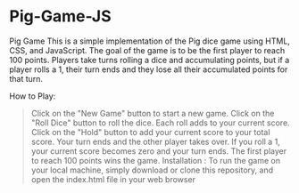 # Pig-Game-JS

Pig Game
This is a simple implementation of the Pig dice game using HTML, CSS, and JavaScript. The goal of the game is to be the first player to reach 100 points. Players take turns rolling a dice and accumulating points, but if a player rolls a 1, their turn ends and they lose all their accumulated points for that turn.

How to Play: 
> Click on the "New Game" button to start a new game.
> Click on the "Roll Dice" button to roll the dice. Each roll adds to your current score.
> Click on the "Hold" button to add your current score to your total score. Your turn ends and the other player takes over.
> If you roll a 1, your current score becomes zero and your turn ends.
> The first player to reach 100 points wins the game.
Installation : 
To run the game on your local machine, simply download or clone this repository, and open the index.html file in your web browser
